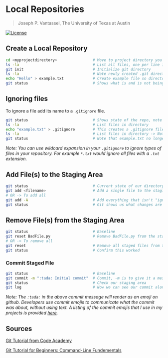 # Local Repositories

> Joseph P. Vantassel, The University of Texas at Austin

[![License](https://img.shields.io/badge/license-CC--By--SA--4.0-brightgreen.svg)](https://github.com/jpvantassel/git-course/blob/master/LICENSE.md)

## Create a Local Repository

```bash
cd <myprojectdirectory>                # Move to project directory you want to track
ls -la                                 # List all files, one per line in directory
git init                               # Initialize git directory
ls -la                                 # Note newly created .git directory!
echo "Hello" > example.txt             # Create example file so directory is not empty
git status                             # Shows what is and is not being tracked
```

## Ignoring files

To ignore a file add its name to a `.gitignore` file.

```bash
git status                             # Shows state of the repo, note example.txt is not tracked
ls -la                                 # List files in directory
echo "example.txt" > .gitignore        # This creates a .gitignore file for us
ls -la                                 # List files in directory -> Note .gitignore file!
git status                             # Note that example.txt no longer appears
```

_Note: You can use wildcard expansion in your `.gitignore` to ignore types of
files in your repository. For example `*.txt` would ignore all files with a
`.txt` extension._

## Add File(s) to the Staging Area

```bash
git status                             # Current state of our directory
git add <filename>                     # Add a single file to the staging area
# OR -> To add all
git add -A                             # Add everything that isn't "ignored"
git status                             # Git shows us what changes are ready to be committed
```

## Remove File(s) from the Staging Area

```bash
git status                             # Baseline
git reset BadFile.py                   # Remove BadFile.py from the staging area
# OR -> To remove all
git reset                              # Remove all staged files from the staging area
git status                             # Confirm this worked
```

### Commit Staged File

```bash
git status                             # Baseline
git commit -m ":tada: Initial commit"  # Commit, -m is to give it a message, always do this!
git status                             # Check our staging area
git log                                # Now we can see our commit along with its message
```

_Note: The `:tada:` in the above commit message will render as an emoji on
github. Developers use commit emojis to communicate what the commit was about,
without using text. A listing of the commit emojis that I use in my projects is
provided [here](./emojis.md)._

## Sources

[Git Tutorial from Code Academy](https://www.codecademy.com/learn/learn-git)

[Git Tutorial for Beginners: Command-Line Fundementals](https://www.youtube.com/watch?v=HVsySz-h9r4&t=292s)
